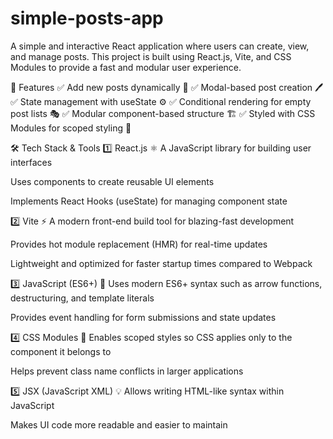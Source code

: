 # simple-posts-app
 A simple and interactive React application where users can create, view, and manage posts. This project is built using React.js, Vite, and CSS Modules to provide a fast and modular user experience.

🚀 Features
✅ Add new posts dynamically 📩
✅ Modal-based post creation 🖊️
✅ State management with useState ⚙️
✅ Conditional rendering for empty post lists 🎭
✅ Modular component-based structure 🏗️
✅ Styled with CSS Modules for scoped styling 🎨

🛠 Tech Stack & Tools
1️⃣ React.js ⚛️
A JavaScript library for building user interfaces

Uses components to create reusable UI elements

Implements React Hooks (useState) for managing component state

2️⃣ Vite ⚡
A modern front-end build tool for blazing-fast development

Provides hot module replacement (HMR) for real-time updates

Lightweight and optimized for faster startup times compared to Webpack

3️⃣ JavaScript (ES6+) 📜
Uses modern ES6+ syntax such as arrow functions, destructuring, and template literals

Provides event handling for form submissions and state updates

4️⃣ CSS Modules 🎨
Enables scoped styles so CSS applies only to the component it belongs to

Helps prevent class name conflicts in larger applications

5️⃣ JSX (JavaScript XML) 💡
Allows writing HTML-like syntax within JavaScript

Makes UI code more readable and easier to maintain
